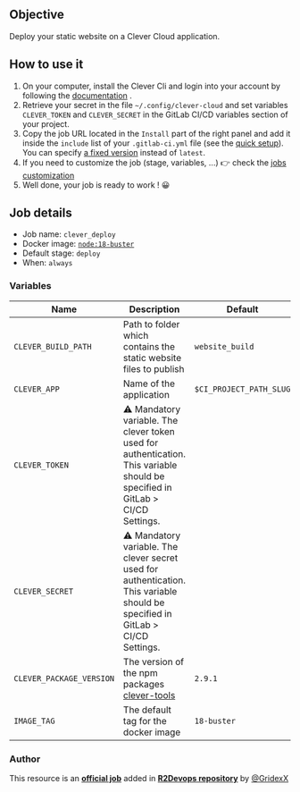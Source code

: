 ## Objective

Deploy your static website on a Clever Cloud application.

## How to use it

1. On your computer, install the Clever Cli and login into your account by following the [documentation](https://www.clever-cloud.com/doc/getting-started/cli/) .
1. Retrieve your secret in the file `~/.config/clever-cloud` and set variables `CLEVER_TOKEN` and `CLEVER_SECRET` in the GitLab CI/CD variables section of your project.
1. Copy the job URL located in the `Install` part of the right panel and add it inside the `include` list of your `.gitlab-ci.yml` file (see the [quick setup](/use-the-hub/#quick-setup)). You can specify [a fixed version](#changelog) instead of `latest`.
1. If you need to customize the job (stage, variables, ...) 👉 check the [jobs
   customization](/use-the-hub/#jobs-customization)
1. Well done, your job is ready to work ! 😀

## Job details

* Job name: `clever_deploy`
* Docker image:
[`node:18-buster`](https://hub.docker.com/r/_/node)
* Default stage: `deploy`
* When: `always`

### Variables

| Name | Description | Default |
| ---- | ----------- | ------- |
| `CLEVER_BUILD_PATH` <img width=100/> | Path to folder which contains the static website files to publish <img width=175/>| `website_build` <img width=100/>|
| `CLEVER_APP` | Name of the application | `$CI_PROJECT_PATH_SLUG` |
| `CLEVER_TOKEN` | ⚠️ Mandatory variable. The clever token used for authentication. This variable should be specified in GitLab > CI/CD Settings. | ` ` |
| `CLEVER_SECRET` | ⚠️ Mandatory variable. The clever secret used for authentication. This variable should be specified in GitLab > CI/CD Settings. | ` ` |
| `CLEVER_PACKAGE_VERSION` | The version of the npm packages [clever-tools](https://gitlab.com/r2devops/hub/-/blob/latest/npmjs.com/package/clever-tools) | `2.9.1` |
| `IMAGE_TAG` | The default tag for the docker image | `18-buster` |

### Author
This resource is an **[official job](https://docs.r2devops.io/faq-labels/)** added in [**R2Devops repository**](https://gitlab.com/r2devops/hub) by [@GridexX](https://gitlab.com/GridexX)